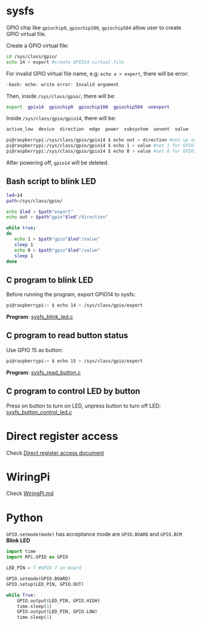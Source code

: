 # sysfs

GPIO chip like ``gpiochip0``, ``gpiochip100``, ``gpiochip504`` allow user to create GPIO virtual file.

Create a GPIO virtual file:

```sh
cd /sys/class/gpio/
echo 14 > export #create GPIO14 virtual file
```

For invalid GPIO virtual file name, e.g: ``echo a > export``, there will be error:

```c
-bash: echo: write error: Invalid argument
```

Then, inside ``/sys/class/gpio/``, there will be:

```sh
export  gpio14  gpiochip0  gpiochip100  gpiochip504  unexport
```

Inside ``/sys/class/gpio/gpio14``, there will be:

```sh
active_low  device  direction  edge  power  subsystem  uevent  value
```

```sh
pi@raspberrypi:/sys/class/gpio/gpio14 $ echo out > direction #set up output for gpio14
pi@raspberrypi:/sys/class/gpio/gpio14 $ echo 1 > value #set 1 for GPIO14
pi@raspberrypi:/sys/class/gpio/gpio14 $ echo 0 > value #set 0 for GPIO14
```

After powering off, ``gpio14`` will be deleted.

## Bash script to blink LED

```sh
led=14
path=/sys/class/gpio/

echo $led > $path"export"
echo out > $path"gpio"$led"/direction"

while true;
do
   echo 1 > $path"gpio"$led"/value"
   sleep 1
   echo 0 > $path"gpio"$led"/value"
   sleep 1
done
```

## C program to blink LED

Before running the program, export GPIO14 to sysfs:

```sh
pi@raspberrypi:~ $ echo 14 > /sys/class/gpio/export
```

**Program**: [sysfs_blink_led.c](sysfs_blink_led.c)
## C program to read button status

Use GPIO 15 as button: 
```sh
pi@raspberrypi:~ $ echo 15 > /sys/class/gpio/export
```
**Program**: [sysfs_read_button.c](sysfs_read_button.c)

## C program to control LED by button

Press on button to turn on LED, unpress button to turn off LED: [sysfs_button_control_led.c](sysfs_button_control_led.c)

# Direct register access

Check [Direct register access document](Direct%20register%20access.md)

# WiringPi

Check [WiringPi.md](https://github.com/TranPhucVinh/Raspberry-Pi-C/blob/main/Physical%20layer/GPIO/WiringPi.md)
# Python
``GPIO.setmode(mode)`` has acceptance mode are ``GPIO.BOARD`` and ``GPIO.BCM``
**Blink LED**

```py
import time
import RPi.GPIO as GPIO

LED_PIN = 7 #GPIO 7 on board

GPIO.setmode(GPIO.BOARD)
GPIO.setup(LED_PIN, GPIO.OUT)

while True:
	GPIO.output(LED_PIN, GPIO.HIGH)
	time.sleep(1)
	GPIO.output(LED_PIN, GPIO.LOW)
	time.sleep(1)
```	